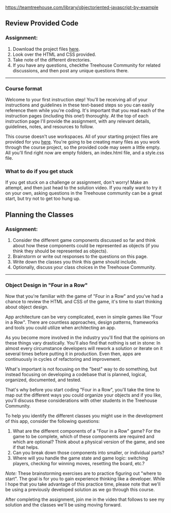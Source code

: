 https://teamtreehouse.com/library/objectoriented-javascript-by-example

## Review Provided Code

### Assignment:

1. Download the project files [here](https://s3.amazonaws.com/treehouse-project-downloads/ObjectOrientedJavaScriptByExample.zip). 
2. Look over the HTML and CSS provided.
3. Take note of the different directories. 
4. If you have any questions, checkthe Treehouse Community for related discussions, and then post any unique questions there.

------

### Course format

Welcome to your first instruction step! You'll be receiving all of  your instructions and guidelines in these text-based steps so you can  easily reference them while you're coding. It's important that you read  each of the instruction pages (including this one!) thoroughly. At the  top of each instruction page I'll provide the assignment, with any  relevant details, guidelines, notes, and resources to follow.

This course doesn't use workspaces. All of your starting project files are provided for you [here](https://s3.amazonaws.com/treehouse-project-downloads/ObjectOrientedJavaScriptByExample.zip).  You're going to be creating many files as you work through the course  project, so the provided code may seem a little empty. All you'll find  right now are empty folders, an index.html file, and a style.css file.

### What to do if you get stuck

If you get stuck on a challenge or assignment, don't worry! Make an  attempt, and then just head to the solution video. If you really want to  try it on your own, asking questions in the Treehouse community can be a  great start, but try not to get too hung up. 



## Planning the Classes

### Assignment:

1. Consider the different game components discussed so far and think  about how these components could be represented as objects (if you think  they should be represented as objects).
2. Brainstorm or write out responses to the questions on this page.
3. Write down the classes you think this game should include.
4. Optionally, discuss your class choices in the Treehouse Community.

------

### Object Design in "Four in a Row"

Now that you're familiar with the game of "Four in a Row" and you've  had a chance to review the HTML and CSS of the game, it's time to start  thinking about object design.

App architecture can be very complicated, even in simple games like  "Four in a Row". There are countless approaches, design patterns,  frameworks and tools you could utilize when architecting an app. 

As you become more involved in the industry you'll find that the  opinions on these things vary drastically. You'll also find that nothing  is set in stone: In almost every circumstance developers will rework a  solution or iterate on it several times before putting it in production.  Even then, apps are continuously in cycles of refactoring and  improvement. 

What's important is not focusing on the "best" way to do something,  but instead focusing on developing a codebase that is planned, logical,  organized, documented, and tested. 

That's why before you start coding "Four in a Row", you'll take the  time to map out the different ways you could organize your objects and  if you like, you'll discuss these considerations with other students in  the Treehouse Community.

To help you identify the different classes you might use in the development of this app, consider the following questions:

1. What are the different components of a "Four in a Row" game? For the  game to be complete, which of these components are required and which  are optional? Think about a physical version of the game, and see if  that helps.
2. Can you break down those components into smaller, or individual parts?
3. Where will you handle the game state and game logic: switching players, checking for winning moves, resetting the board, etc.?

*Note:* These brainstorming exercises are to practice figuring  out "where to start". The goal is for you to gain experience thinking  like a developer. While I hope that you take advantage of this practice  time, please note that we'll be using a previously developed solution as  we go through this course.

After completing the assignment, join me in the video that follows to  see my solution and the classes we'll be using moving forward.